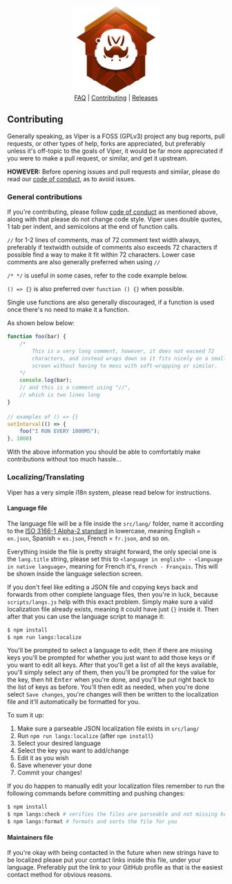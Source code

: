 <p align="center">
	<img src="src/assets/icons/512x512.png" width="200px"><br>
	<a href="FAQ.md">FAQ</a> | 
	<a href="CONTRIBUTING.md">Contributing</a> | 
	<a href="https://github.com/0neGal/viper/releases">Releases</a><br>
</p>

## Contributing

Generally speaking, as Viper is a FOSS (GPLv3) project any bug reports, pull requests, or other types of help, forks are appreciated, but preferably unless it's off-topic to the goals of Viper, it would be far more appreciated if you were to make a pull request, or similar, and get it upstream.

**HOWEVER:** Before opening issues and pull requests and similar, please do read our <a href="CODE_OF_CONDUCT.md">code of conduct</a>, as to avoid issues.

### General contributions

If you're contributing, please follow <a href="CODE_OF_CONDUCT.md">code of conduct</a> as mentioned above, along with that please do not change code style. Viper uses double quotes, 1 tab per indent, and semicolons at the end of function calls.

`//` for 1-2 lines of comments, max of 72 comment text width always, preferably if textwidth outside of comments also exceeds 72 characters if possible find a way to make it fit within 72 characters. Lower case comments are also generally preferred when using `//`

`/* */` is useful in some cases, refer to the code example below.

`() => {}` is also preferred over `function () {}` when possible.

Single use functions are also generally discouraged, if a function is used once there's no need to make it a function.

As shown below below:

```js
function foo(bar) {
	/*
		This is a very long comment, however, it does not exceed 72
		characters, and instead wraps down so it fits nicely on a small
		screen without having to mess with soft-wrapping or similar.
	*/
	console.log(bar);
	// and this is a comment using "//",
	// which is two lines long
}

// examples of () => {}
setInterval(() => {
	foo("I RUN EVERY 1000MS");
}, 1000)
```

With the above information you should be able to comfortably make contributions without too much hassle...

### Localizing/Translating

Viper has a very simple i18n system, please read below for instructions.

#### Language file

The language file will be a file inside the `src/lang/` folder, name it according to the [ISO 3166-1 Alpha-2 standard](https://en.m.wikipedia.org/wiki/ISO_3166-1_alpha-2) in lowercase, meaning English = `en.json`, Spanish = `es.json`, French = `fr.json`, and so on.

Everything inside the file is pretty straight forward, the only special one is the `lang.title` string, please set this to `<language in english> - <language in native language>`, meaning for French it's, `French - Français`. This will be shown inside the language selection screen.

If you don't feel like editing a JSON file and copying keys back and forwards from other complete language files, then you're in luck, because `scripts/langs.js` help with this exact problem. Simply make sure a valid localization file already exists, meaning it could have just `{}` inside it. Then after that you can use the language script to manage it:

```sh
$ npm install
$ npm run langs:localize
```

You'll be prompted to select a language to edit, then if there are missing keys you'll be prompted for whether you just want to add those keys or if you want to edit all keys. After that you'll get a list of all the keys available, you'll simply select any of them, then you'll be prompted for the value for the key, then hit <kbd>Enter</kbd> when you're done, and you'll be put right back to the list of keys as before. You'll then edit as needed, when you're done select `Save changes`, you're changes will then be written to the localization file and it'll automatically be formatted for you.

To sum it up:

 1. Make sure a parseable JSON localization file exists in `src/lang/`
 2. Run `npm run langs:localize` (after `npm install`)
 3. Select your desired language
 4. Select the key you want to add/change
 5. Edit it as you wish
 6. Save whenever your done
 7. Commit your changes!

If you do happen to manually edit your localization files remember to run the following commands before committing and pushing changes:

```sh
$ npm install
$ npm langs:check # verifies the files are parseable and not missing keys
$ npm langs:format # formats and sorts the file for you
```

#### Maintainers file

If you're okay with being contacted in the future when new strings have to be localized please put your contact links inside this file, under your language. Preferably put the link to your GitHub profile as that is the easiest contact method for obvious reasons.
